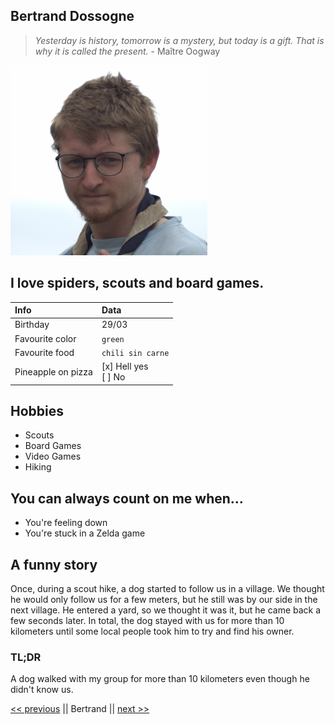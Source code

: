 ## Bertrand Dossogne

> *Yesterday is history, tomorrow is a mystery, but today is a gift. That is why it is called the present.*
> \- Maître Oogway

![photo](portrait.png)

## I love spiders, scouts and board games.

|Info               |Data                       |
|:------------------|:--------------------------|
|Birthday           |29/03                      |
|Favourite color    |`green`                    |
|Favourite food     |`chili sin carne`          |
|Pineapple on pizza |[x] Hell yes <br>[ ] No    |


## Hobbies

* Scouts
* Board Games
* Video Games
* Hiking

## You can always count on me when…

* You're feeling down
* You're stuck in a Zelda game

## A funny story

Once, during a scout hike, a dog started to follow us in a village. We thought he would only follow us for a few meters, but he still was by our side in the next village. He entered a yard, so we thought it was it, but he came back a few seconds later. In total, the dog stayed with us for more than 10 kilometers until some local people took him to try and find his owner.

### TL;DR

A dog walked with my group for more than 10 kilometers even though he didn't know us.

[<< previous](https://github.com/bastlaf/markdown-challenge/blob/main/README.md) || Bertrand || [next >>](https://github.com/Cameliajrk/markdown-challenge/blob/main/README.md)
